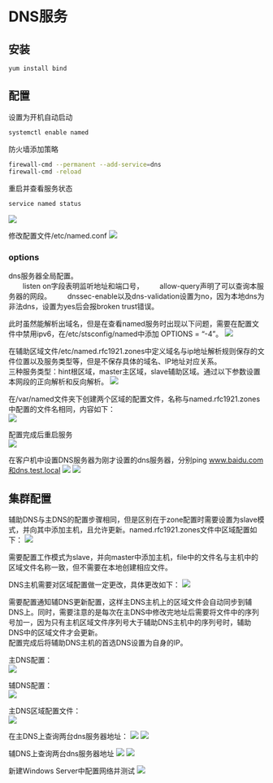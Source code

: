 # DNS服务

## 安装

```sh
yum install bind
```

## 配置

设置为开机自动启动
```sh
systemctl enable named
```

防火墙添加策略
```sh
firewall-cmd --permanent --add-service=dns
firewall-cmd -reload
```

重启并查看服务状态
```sh
service named status
```
![](./assets/2022-08-05-11-41-17.png)

修改配置文件/etc/named.conf
![](./assets/2022-08-05-11-42-04.png)

### options

dns服务器全局配置。<br />
&ensp;&ensp;&ensp;&ensp;listen on字段表明监听地址和端口号，
&ensp;&ensp;&ensp;&ensp;allow-query声明了可以查询本服务器的网段。
&ensp;&ensp;&ensp;&ensp;dnssec-enable以及dns-validation设置为no，因为本地dns为非法dns，设置为yes后会报broken trust错误。

此时虽然能解析出域名，但是在查看named服务时出现以下问题，需要在配置文件中禁用ipv6，在/etc/stsconfig/named中添加 OPTIONS = “-4”。
![](./assets/2022-08-05-11-47-46.png)

在辅助区域文件/etc/named.rfc1921.zones中定义域名与ip地址解析规则保存的文件位置以及服务类型等，但是不保存具体的域名、IP地址对应关系。<br />
三种服务类型：hint根区域，master主区域，slave辅助区域。通过以下参数设置本网段的正向解析和反向解析。
![](./assets/2022-08-05-11-52-08.png)

在/var/named文件夹下创建两个区域的配置文件，名称与named.rfc1921.zones中配置的文件名相同，内容如下：<br />
![](./assets/2022-08-05-11-53-28.png)

配置完成后重启服务<br />
![](./assets/2022-08-05-11-53-58.png)

在客户机中设置DNS服务器为刚才设置的dns服务器，分别ping www.baidu.com和dns.test.local
![](./assets/2022-08-05-11-54-54.png)
![](./assets/2022-08-05-11-54-59.png)

## 集群配置
辅助DNS与主DNS的配置步骤相同，但是区别在于zone配置时需要设置为slave模式，并向其中添加主机，且允许更新。named.rfc1921.zones文件中区域配置如下：
![](./assets/2022-08-05-11-57-40.png)

需要配置工作模式为slave，并向master中添加主机，file中的文件名与主机中的区域文件名称一致，但不需要在本地创建相应文件。

DNS主机需要对区域配置做一定更改，具体更改如下：
![](./assets/2022-08-05-11-59-34.png)

需要配置通知辅DNS更新配置，这样主DNS主机上的区域文件会自动同步到辅DNS上。同时，需要注意的是每次在主DNS中修改完地址后需要将文件中的序列号加一，因为只有主机区域文件序列号大于辅助DNS主机中的序列号时，辅助DNS中的区域文件才会更新。<br />
配置完成后将辅助DNS主机的首选DNS设置为自身的IP。

主DNS配置：<br />
![](./assets/2022-08-05-12-00-47.png)

辅DNS配置：<br />
![](./assets/2022-08-05-12-00-59.png)

主DNS区域配置文件：<br />
![](./assets/2022-08-05-12-01-20.png)

在主DNS上查询两台dns服务器地址：
![](./assets/2022-08-05-12-01-42.png)
![](./assets/2022-08-05-12-01-49.png)

辅DNS上查询两台dns服务器地址
![](./assets/2022-08-05-12-02-17.png)
![](./assets/2022-08-05-12-02-23.png)

新建Windows Server中配置网络并测试
![](./assets/2022-08-05-12-02-55.png)